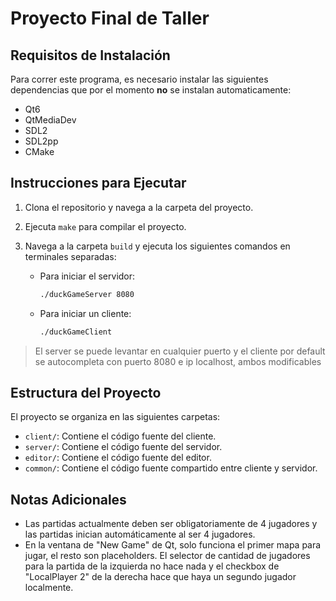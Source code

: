 # Proyecto Final de Taller

## Requisitos de Instalación

Para correr este programa, es necesario instalar las siguientes dependencias que por el momento **no** se instalan automaticamente:
- Qt6
- QtMediaDev
- SDL2
- SDL2pp
- CMake

## Instrucciones para Ejecutar

1. Clona el repositorio y navega a la carpeta del proyecto.
2. Ejecuta `make` para compilar el proyecto.
3. Navega a la carpeta `build` y ejecuta los siguientes comandos en terminales separadas:
   
   - Para iniciar el servidor:
     ```sh
     ./duckGameServer 8080
     ```

   - Para iniciar un cliente:
     ```sh
     ./duckGameClient
     ```
> El server se puede levantar en cualquier puerto y el cliente por default se autocompleta con puerto 8080 e ip localhost, ambos modificables

## Estructura del Proyecto

El proyecto se organiza en las siguientes carpetas:

- `client/`: Contiene el código fuente del cliente.
- `server/`: Contiene el código fuente del servidor.
- `editor/`: Contiene el código fuente del editor.
- `common/`: Contiene el código fuente compartido entre cliente y servidor.

## Notas Adicionales

- Las partidas actualmente deben ser obligatoriamente de 4 jugadores y las partidas inician automáticamente al ser 4 jugadores.
- En la ventana de "New Game" de Qt, solo funciona el primer mapa para jugar, el resto son placeholders. El selector de cantidad de jugadores para la partida de la izquierda no hace nada y el checkbox de "LocalPlayer 2" de la derecha hace que haya un segundo jugador localmente.

